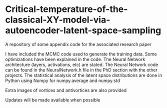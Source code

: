 # Critical-temperature-of-the-classical-XY-model-via-autoencoder-latent-space-sampling
A repository of some appendix code for the associated research paper 

I have included the MCMC code used to generate the training data. Some optimizations have been explained in the code. The Neural Network architecture (layers, activations, etc) are stated. The Neural Network code can be found in the NeuralNetwork.h file in the PhD section with the other projects. The statistical analysis of the latent space distributions are done in Python using Numpy for numpy.average and numpy.std

Extra images of vortices and antivortices are also provided

Updates will be made available when possible
